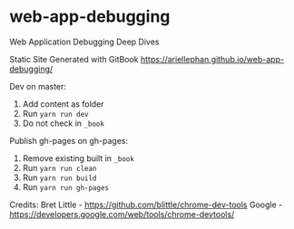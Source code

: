 # web-app-debugging
Web Application Debugging Deep Dives

Static Site Generated with GitBook
https://ariellephan.github.io/web-app-debugging/

Dev on master:
1. Add content as folder
2. Run ```yarn run dev```
3. Do not check in ```_book```

Publish gh-pages on gh-pages:
1. Remove existing built in ```_book```
2. Run ```yarn run clean```
3. Run ```yarn run build```
4. Run ```yarn run gh-pages```

Credits:
Bret Little - https://github.com/blittle/chrome-dev-tools
Google - https://developers.google.com/web/tools/chrome-devtools/
